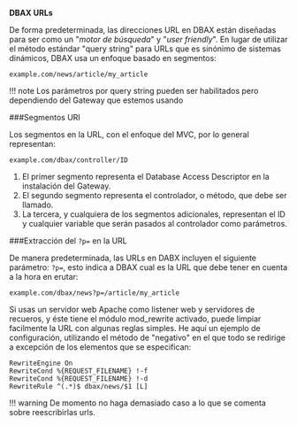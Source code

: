 <p class="page-header1"><b>DBAX URLs</b></p>

De forma predeterminada, las direcciones URL en DBAX están diseñadas para ser como un "*motor de búsqueda*" y "*user friendly*". En lugar de utilizar el método estándar "query string" para URLs que es sinónimo de sistemas dinámicos, DBAX usa un enfoque basado en segmentos:

    example.com/news/article/my_article

!!! note
    Los parámetros por query string pueden ser habilitados pero dependiendo del Gateway que estemos usando

###Segmentos URI

Los segmentos en la URL, con el enfoque del MVC, por lo general representan:

    example.com/dbax/controller/ID

1. El primer segmento representa el Database Access Descriptor en la instalación del Gateway. 
2. El segundo segmento representa el controlador, o método, que debe ser llamado.
3. La tercera, y cualquiera de los segmentos adicionales, representan el ID y cualquier variable que serán pasados ​​al controlador como parámetros.

###Extracción del `?p=` en la URL

De manera predeterminada, las URLs en DABX incluyen el siguiente parámetro: `?p=`, esto indica a DBAX cual es la URL que debe tener en cuenta a la hora en erutar: 

    example.com/dbax/news?p=/article/my_article

Si usas un servidor web Apache como listener web y servidores de recueros, y éste tiene el módulo mod_rewrite activado, puede limpiar facilmente la URL con algunas reglas simples. He aquí un ejemplo de configuración, utilizando el método de "negativo" en el que todo se redirige a excepción de los elementos que se especifican:

    RewriteEngine On
    RewriteCond %{REQUEST_FILENAME} !-f
    RewriteCond %{REQUEST_FILENAME} !-d
    RewriteRule ^(.*)$ dbax/news/$1 [L]

!!! warning
    De momento no haga demasiado caso a lo que se comenta sobre reescribirlas urls.





